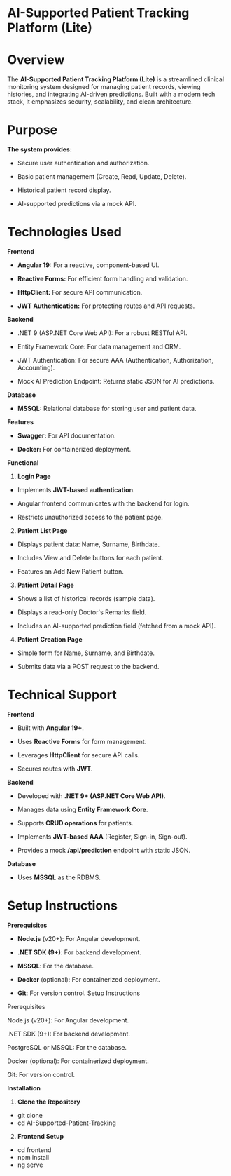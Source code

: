 # AI-Supported Patient Tracking Platform (Lite)

# **Overview**

The **AI-Supported Patient Tracking Platform (Lite)** is a streamlined clinical monitoring system designed for managing patient records, viewing histories, and integrating AI-driven predictions. Built with a modern tech stack, it emphasizes security, scalability, and clean architecture.

# **Purpose**

**The system provides:**

- Secure user authentication and authorization.
  
- Basic patient management (Create, Read, Update, Delete).
- Historical patient record display.
- AI-supported predictions via a mock API.

# **Technologies Used**

**Frontend**

- **Angular 19:** For a reactive, component-based UI.

- **Reactive Forms:** For efficient form handling and validation.

- **HttpClient:** For secure API communication.

- **JWT Authentication:** For protecting routes and API requests.

**Backend**

- .NET 9 (ASP.NET Core Web API): For a robust RESTful API.

- Entity Framework Core: For data management and ORM.

- JWT Authentication: For secure AAA (Authentication, Authorization, Accounting).

- Mock AI Prediction Endpoint: Returns static JSON for AI predictions.

**Database**

- **MSSQL:** Relational database for storing user and patient data.

**Features**

- **Swagger:** For API documentation.

- **Docker:** For containerized deployment.

**Functional**

1. **Login Page**

- Implements **JWT-based authentication**.

- Angular frontend communicates with the backend for login.

- Restricts unauthorized access to the patient page.



2. **Patient List Page**

- Displays patient data: Name, Surname, Birthdate.

- Includes View and Delete buttons for each patient.

- Features an Add New Patient button.



3. **Patient Detail Page**

- Shows a list of historical records (sample data).

- Displays a read-only Doctor's Remarks field.

- Includes an AI-supported prediction field (fetched from a mock API).



4. **Patient Creation Page**

- Simple form for Name, Surname, and Birthdate.

- Submits data via a POST request to the backend.

 # **Technical Support**

**Frontend**

- Built with **Angular 19+**.

- Uses **Reactive Forms** for form management.

- Leverages **HttpClient** for secure API calls.

- Secures routes with **JWT**.

 **Backend**

- Developed with **.NET 9+ (ASP.NET Core Web API)**.

- Manages data using **Entity Framework Core**.

- Supports **CRUD operations** for patients.

- Implements **JWT-based AAA** (Register, Sign-in, Sign-out).

- Provides a mock **/api/prediction** endpoint with static JSON.


**Database**
- Uses **MSSQL** as the RDBMS.

# **Setup Instructions**

**Prerequisites**

- **Node.js** (v20+): For Angular development.

- **.NET SDK (9+)**: For backend development.

- **MSSQL**: For the database.

- **Docker** (optional): For containerized deployment.

- **Git**: For version control.
Setup Instructions

Prerequisites





Node.js (v20+): For Angular development.



.NET SDK (9+): For backend development.



PostgreSQL or MSSQL: For the database.



Docker (optional): For containerized deployment.



Git: For version control.

**Installation**

1. **Clone the Repository**
  - git clone <repository-url>
  - cd AI-Supported-Patient-Tracking
2. **Frontend Setup**
  - cd frontend
  - npm install
  - ng serve
